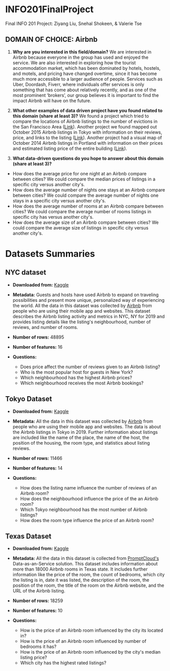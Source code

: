 # INFO201FinalProject
Final INFO 201 Project: Ziyang Liu, Snehal Shokeen, & Valerie Tse

## DOMAIN OF CHOICE: Airbnb

1. **Why are you interested in this field/domain?**
 We are interested in Airbnb because everyone in the group has used and enjoyed the service. We are also interested in exploring how the tourist accommodation market, which has been dominated by hotels, hostels, and motels, and pricing have changed overtime, since it has become much more accessible to a larger audience of people. Services such as Uber, Doordash, Fiverr, where individuals offer services is only something that has come about relatively recently, and as one of the most prominent ‘brokers’, our group believes it is important to find the impact Airbnb will have on the future.

2. **What other examples of data driven project have you found related to this domain (share at least 3)?**
We found a project which tried to compare the locations of Airbnb listings to the number of evictions in the San Francisco Area ([Link](http://www.antievictionmappingproject.net/airbnbmap.html)). Another project we found mapped out October 2015 Airbnb listings in Tokyo with information on their reviews, price, and links to the listing ([Link](https://fusiontables.google.com/DataSource?docid=19kUwpdecsv40yNlEpjxJQa3V0U_PDdRpwSvAjNSP#map:id=3)). Another project had a visual map of October 2014 Airbnb listings in Portland with information on their prices and estimated listing price of the entire building ([Link](https://fusiontables.google.com/DataSource?docid=13BbmK0RNt-lkfxITikQPDpGZyL9EfMTxd1owCOll#map:id=3)).

3. **What data-driven questions do you hope to answer about this domain (share at least 3)?**
  - How does the average price for one night at an Airbnb compare between cities? We could compare the median prices of listings in a specific city versus another city's.
  - How does the average number of nights one stays at an Airbnb compare between cities? We could compare the average number of nights one stays in a specific city versus another city's.
  - How does the average number of rooms at an Airbnb compare between cities? We could compare the average number of rooms listings in specific city has versus another city's.
  - How does the average size of an Airbnb compare between cities? We could compare the average size of listings in specific city versus another city's.

# Datasets Summaries
## NYC dataset

  - **Downloaded from:** [Kaggle](https://www.kaggle.com/dgomonov/new-york-city-airbnb-open-data)

  - **Metadata:** Guests and hosts have used Airbnb to expand on traveling possibilities and present more unique, personalized way of experiencing the world. All the data in this dataset was collected by [Airbnb](http://insideairbnb.com/) from people who are using their mobile app and websites. This dataset describes the Airbnb listing activity and metrics in NYC, NY for 2019 and provides listing details like the listing's neighbourhood, number of reviews, and number of rooms.

  - **Number of rows:** 48895

  - **Number of features:** 16

  - **Questions:**
    - Does price affect the number of reviews given to an Airbnb listing?
    - Who is the most popular host for guests in New York?
    - Which neighbourhood has the highest Airbnb prices?
    - Which neighbourhood receives the most Airbnb bookings?

## Tokyo Dataset

  - **Downloaded from:** [Kaggle](https://www.kaggle.com/fuyutaro/tokyo-airbnb-open-data)

  - **Metadata:** All the data in this dataset was collected by [Airbnb](http://insideairbnb.com/) from people who are using their mobile app and websites. The data is about the Airbnb listings in Tokyo in 2019. Further information about listings are included like the name of the place, the name of the host, the position of the housing, the room type, and statistics about listing reviews.

  - **Number of rows:** 11466

  - **Number of features:** 14

  - **Questions:**
    - How does the listing name influence the number of reviews of an Airbnb room?
    - How does the neighbourhood influence the price of the an Airbnb room?
    - Which Tokyo neighbourhood has the most number of Airbnb listings?
    - How does the room type influence the price of an Airbnb room?

## Texas Dataset

  - **Downloaded from:** [Kaggle](https://www.kaggle.com/PromptCloudHQ/airbnb-property-data-from-texas)

  - **Metadata:** All the data in this dataset is collected from [PromptCloud's](https://www.promptcloud.com/) Data-as-an-Service solution. This dataset includes information about more than 18000 Airbnb rooms in Texas state. It includes further information like the price of the room, the count of bedrooms, which city the listing is in, date it was listed, the description of the room, the position of the room, the title of the room on the Airbnb website, and the URL of the Airbnb listing.

  - **Number of rows:** 18259

  - **Number of features:** 10

  - **Questions:**
    - How is the price of an Airbnb room influenced by the city its located in?
    - How is the price of an Airbnb room influenced by number of bedrooms it has?
    - How is the price of an Airbnb room influenced by the city's median listing price?
    - Which city has the highest rated listings?
